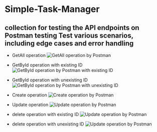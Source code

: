 # Simple-Task-Manager



## collection for testing the API endpoints on Postman testing Test various scenarios, including edge cases and error handling

- GetAll operation 
![GetAll operation by Postman ]("/./Images/gitAll.png")

- GetById operation with existing ID 
![GetById operation by Postman with existing ID ]("C:\Users\ASUS\Pictures\Screenshots\getById.png")

- GetById operation with unexisting ID 
![GetById operation by Postman with unexisting ID ]("C:\Users\ASUS\Pictures\Screenshots\getByIdWrong.png")

- Create operation 
![Create operation by Postman  ]("C:\Users\ASUS\Pictures\Screenshots\create.png")

- Update operation 
![Update operation by Postman  ]("C:\Users\ASUS\Pictures\Screenshots\update.png")

- delete operation with existing ID 
![Update operation by Postman  ]("C:\Users\ASUS\Pictures\Screenshots\delete2.png")

- delete operation with unexisting ID 
![Update operation by Postman  ]("C:\Users\ASUS\Pictures\Screenshots\delete1.png")



